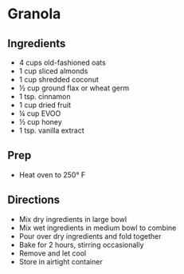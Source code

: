 # Granola

## Ingredients

- 4 cups old-fashioned oats
- 1 cup sliced almonds
- 1 cup shredded coconut
- ½ cup ground flax or wheat germ
- 1 tsp. cinnamon
- 1 cup dried fruit
- ¼ cup EVOO
- ½ cup honey
- 1 tsp. vanilla extract

## Prep

- Heat oven to 250° F

## Directions

- Mix dry ingredients in large bowl
- Mix wet ingredients in medium bowl to combine
- Pour over dry ingredients and fold together
- Bake for 2 hours, stirring occasionally
- Remove and let cool
- Store in airtight container
